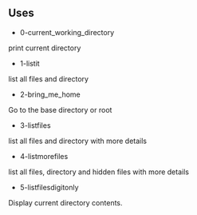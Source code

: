 ## Uses

- 0-current_working_directory

print current directory

- 1-listit

list all files and directory

- 2-bring_me_home

Go to the base directory or root

- 3-listfiles

list all files and directory with more details

- 4-listmorefiles

list all files, directory and hidden files with more details

- 5-listfilesdigitonly

Display current directory contents.